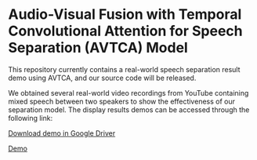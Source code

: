 # Audio-Visual Fusion with Temporal Convolutional Attention for Speech Separation  (AVTCA) Model
This repository  currently contains  a real-world speech separation result demo using AVTCA,  and our source code  will be released.

We obtained several real-world video recordings from YouTube containing mixed speech between two speakers to show the effectiveness of our separation model. The display results demos can be accessed through the following link: 

[Download demo in Google Driver](https://drive.google.com/file/d/116vKaQoo7qt7DtPUoUqh7kfCq1JrjLHr/view?usp=sharing)

[Demo](https://www.youtube.com/watch?v=SiijS_9hPkM)


